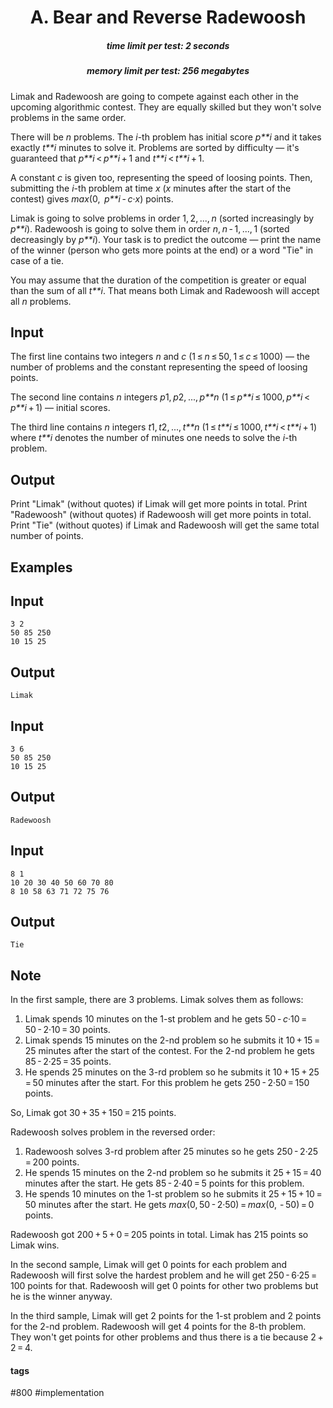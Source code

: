 <h1 style='text-align: center;'> A. Bear and Reverse Radewoosh</h1>

<h5 style='text-align: center;'>time limit per test: 2 seconds</h5>
<h5 style='text-align: center;'>memory limit per test: 256 megabytes</h5>

Limak and Radewoosh are going to compete against each other in the upcoming algorithmic contest. They are equally skilled but they won't solve problems in the same order.

There will be *n* problems. The *i*-th problem has initial score *p**i* and it takes exactly *t**i* minutes to solve it. Problems are sorted by difficulty — it's guaranteed that *p**i* < *p**i* + 1 and *t**i* < *t**i* + 1.

A constant *c* is given too, representing the speed of loosing points. Then, submitting the *i*-th problem at time *x* (*x* minutes after the start of the contest) gives *max*(0,  *p**i* - *c*·*x*) points.

Limak is going to solve problems in order 1, 2, ..., *n* (sorted increasingly by *p**i*). Radewoosh is going to solve them in order *n*, *n* - 1, ..., 1 (sorted decreasingly by *p**i*). Your task is to predict the outcome — print the name of the winner (person who gets more points at the end) or a word "Tie" in case of a tie.

You may assume that the duration of the competition is greater or equal than the sum of all *t**i*. That means both Limak and Radewoosh will accept all *n* problems.

## Input

The first line contains two integers *n* and *c* (1 ≤ *n* ≤ 50, 1 ≤ *c* ≤ 1000) — the number of problems and the constant representing the speed of loosing points.

The second line contains *n* integers *p*1, *p*2, ..., *p**n* (1 ≤ *p**i* ≤ 1000, *p**i* < *p**i* + 1) — initial scores.

The third line contains *n* integers *t*1, *t*2, ..., *t**n* (1 ≤ *t**i* ≤ 1000, *t**i* < *t**i* + 1) where *t**i* denotes the number of minutes one needs to solve the *i*-th problem.

## Output

Print "Limak" (without quotes) if Limak will get more points in total. Print "Radewoosh" (without quotes) if Radewoosh will get more points in total. Print "Tie" (without quotes) if Limak and Radewoosh will get the same total number of points.

## Examples

## Input


```
3 2  
50 85 250  
10 15 25  

```
## Output


```
Limak  

```
## Input


```
3 6  
50 85 250  
10 15 25  

```
## Output


```
Radewoosh  

```
## Input


```
8 1  
10 20 30 40 50 60 70 80  
8 10 58 63 71 72 75 76  

```
## Output


```
Tie  

```
## Note

In the first sample, there are 3 problems. Limak solves them as follows:

1. Limak spends 10 minutes on the 1-st problem and he gets 50 - *c*·10 = 50 - 2·10 = 30 points.
2. Limak spends 15 minutes on the 2-nd problem so he submits it 10 + 15 = 25 minutes after the start of the contest. For the 2-nd problem he gets 85 - 2·25 = 35 points.
3. He spends 25 minutes on the 3-rd problem so he submits it 10 + 15 + 25 = 50 minutes after the start. For this problem he gets 250 - 2·50 = 150 points.

So, Limak got 30 + 35 + 150 = 215 points.

Radewoosh solves problem in the reversed order:

1. Radewoosh solves 3-rd problem after 25 minutes so he gets 250 - 2·25 = 200 points.
2. He spends 15 minutes on the 2-nd problem so he submits it 25 + 15 = 40 minutes after the start. He gets 85 - 2·40 = 5 points for this problem.
3. He spends 10 minutes on the 1-st problem so he submits it 25 + 15 + 10 = 50 minutes after the start. He gets *max*(0, 50 - 2·50) = *max*(0,  - 50) = 0 points.

Radewoosh got 200 + 5 + 0 = 205 points in total. Limak has 215 points so Limak wins.

In the second sample, Limak will get 0 points for each problem and Radewoosh will first solve the hardest problem and he will get 250 - 6·25 = 100 points for that. Radewoosh will get 0 points for other two problems but he is the winner anyway.

In the third sample, Limak will get 2 points for the 1-st problem and 2 points for the 2-nd problem. Radewoosh will get 4 points for the 8-th problem. They won't get points for other problems and thus there is a tie because 2 + 2 = 4.



#### tags 

#800 #implementation 